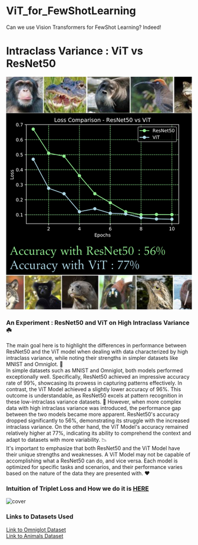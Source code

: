 # ViT_for_FewShotLearning
Can we use Vision Transformers for FewShot Learning? Indeed!
<h1>Intraclass Variance : ViT vs ResNet50</h1>
<img src="https://github.com/arihara-sudhan/ViT_for_FewShotLearning/blob/main/imgs/photo-output.jpg?raw=true" alt="img-loss">
<span>
<h3>An Experiment : ResNet50 and ViT on High Intraclass Variance ☘️</h3>
The main goal here is to highlight the differences in performance between ResNet50 and the ViT model when dealing with data characterized by high intraclass variance, while noting their strengths in simpler datasets like MNIST and Omniglot. 👾
<br>In simple datasets such as MNIST and Omniglot, both models performed exceptionally well. Specifically, ResNet50 achieved an impressive accuracy rate of 99%, showcasing its prowess in capturing patterns effectively. In contrast, the ViT Model achieved a slightly lower accuracy of 96%. This outcome is understandable, as ResNet50 excels at pattern recognition in these low-intraclass variance datasets. 🦉
However, when more complex data with high intraclass variance was introduced, the performance gap between the two models became more apparent. ResNet50's accuracy dropped significantly to 56%, demonstrating its struggle with the increased intraclass variance. On the other hand, the ViT Model's accuracy remained relatively higher at 77%, indicating its ability to comprehend the context and adapt to datasets with more variability. 📉
<br>
It's important to emphasize that both ResNet50 and the ViT Model have their unique strengths and weaknesses. A ViT Model may not be capable of accomplishing what a ResNet50 can do, and vice versa. Each model is optimized for specific tasks and scenarios, and their performance varies based on the nature of the data they are presented with. ❤️ 
</span><br>
<h3>Intuition of Triplet Loss and How we do it is <a href="https://www.mediafire.com/file/sntleqxee2cte9n/triptrans.pdf/file">HERE</a></h3>
<img src="https://arihara-sudhan.github.io/statics/triptrans.png" alt="cover">
<br>
<h3>Links to Datasets Used</h3>
<a href="https://www.kaggle.com/datasets/watesoyan/omniglot">Link to Omniglot Dataset</a><br>
<a href="https://www.kaggle.com/datasets/aravindariharasudhan/animals-insects-reptiles">Link to Animals Dataset</a>
